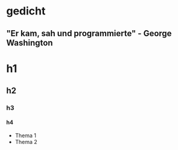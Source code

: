 # gedicht
## "Er kam, sah und programmierte" - George Washington 
# h1
## h2
### h3
#### h4
- Thema 1
- Thema 2
